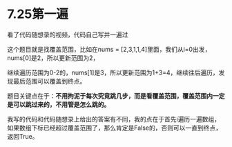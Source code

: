 # 7.25第一遍

看了代码随想录的视频，代码自己写并一遍过

这个题目就是找覆盖范围，比如在nums = [2,3,1,1,4]里面，我们从i=0出发，nums[0]是2，所以更新范围为2，

继续遍历范围为0-2的，nums[1]是3，所以更新范围为1+3=4，继续往后遍历，发现最后范围可以覆盖到终点。

题目关键点在于：**不用拘泥于每次究竟跳几步，而是看覆盖范围，覆盖范围内一定是可以跳过来的，不用管是怎么跳的。**

我写的代码和代码随想录上给出的答案有不同，我的点在于首先i遍历一遍数组，如果数组下标已经超过覆盖范围了，那么肯定是False的，否则可以一直到终点，返回True。